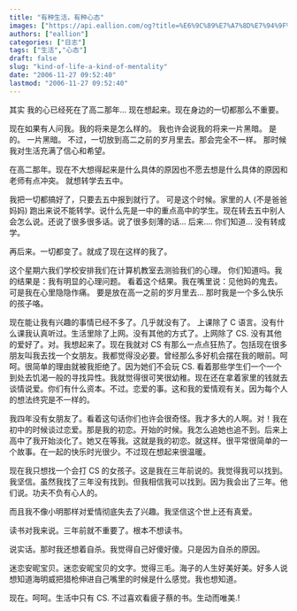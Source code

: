 ```yaml
---
title: "有种生活，有种心态"
images: ["https://api.eallion.com/og?title=%E6%9C%89%E7%A7%8D%E7%94%9F%E6%B4%BB%EF%BC%8C%E6%9C%89%E7%A7%8D%E5%BF%83%E6%80%81"]
authors: ["eallion"]
categories: ["日志"]
tags: ["生活","心态"]
draft: false
slug: "kind-of-life-a-kind-of-mentality"
date: "2006-11-27 09:52:40"
lastmod: "2006-11-27 09:52:40"
---
```


其实
我的心已经死在了高二那年...
现在想起来。现在身边的一切都那么不重要。

现在如果有人问我。我的将来是怎么样的。
我也许会说我的将来一片黑暗。
是的。
一片黑暗。
不过，一切放到高二之前的岁月里去。那会完全不一样。
那时候我对生活充满了信心和希望。

在高二那年。现在不大想得起来是什么具体的原因也不愿去想是什么具体的原因和老师有点冲突。
就想转学去五中。

我把一切都搞好了，只要去五中报到就行了。
可是这个时候。家里的人 (不是爸爸妈妈) 跑出来说不能转学。说什么先是一中的重点高中的学生。现在转去五中别人会怎么说。还说了很多很多话。说了很多刻薄的话...
后来....
你们知道... 没有转成学。

再后来。一切都变了。就成了现在这样的我了。

这个星期六我们学校安排我们在计算机教室去测验我们的心理。
你们知道吗。我的结果是：我有明显的心理问题。
看着这个结果。我在嘴里说：见他妈的鬼去。
可是我在心里隐隐作痛。
要是放在高一之前的岁月里去... 那时我是一个多么快乐的孩子咯。

现在能让我有兴趣的事情已经不多了。几乎就没有了。
上课除了 C 语言。没有什么课我认真听过。生活里除了上网。没有其他的方式了。上网除了 CS. 没有其他的爱好了。对。我想起来了。现在我就对 CS 有那么一点点狂热了。包括现在很多朋友叫我去找一个女朋友。我都觉得没必要。曾经那么多好机会摆在我的眼前。呵呵。很简单的理由就被我拒绝了。因为她们不会玩 CS. 看着那些学生们一个一个到处去饥渴一般的寻找异性。我就觉得很可笑很幼稚。现在还在拿着家里的钱就去谈情说爱。你们有什么资本。不过。恋爱的事。这和我的爱情观有关。因为每个人的想法终究是不一样的。

我四年没有女朋友了。看着这句话你们也许会很奇怪。我才多大的人啊。对！我在初中的时候谈过恋爱。那是我的初恋。开始的时候。我怎么追她也追不到。后来上高中了我开始淡化了。她又在等我。这就是我的初恋。就这样。很平常很简单的一个故事。在一起的快乐时光很少。不过现在想起来很温暖。

现在我只想找一个会打 CS 的女孩子。这是我在三年前说的。我觉得我可以找到。我坚信。虽然我找了三年没有找到。但我相信我可以找到。因为我会出了三年。他们说。功夫不负有心人的。

而且我不像小明那样对爱情彻底失去了兴趣。我坚信这个世上还有真爱。

读书对我来说。三年前就不重要了。根本不想读书。

说实话。那时我还想着自杀。我觉得自己好傻好傻。只是因为自杀的原因。

迷恋安昵宝贝。迷恋安昵宝贝的文字。觉得三毛。海子的人生好美好美。好多人说想知道海明威把猎枪伸进自己嘴里的时候是什么感觉。我也想知道。

现在。呵呵。生活中只有 CS. 不过喜欢看疲子蔡的书。生动而唯美.!
